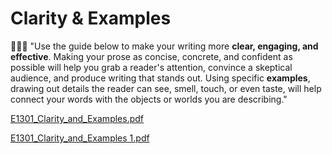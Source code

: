 # Clarity & Examples

👨🏼‍🏫 "Use the guide below to make your writing more **clear, engaging, and effective**. Making your prose as concise, concrete, and confident as possible will help you grab a reader's attention, convince a skeptical audience, and produce writing that stands out. Using specific **examples**, drawing out details the reader can see, smell, touch, or even taste, will help connect your words with the objects or worlds you are describing."

[E1301_Clarity_and_Examples.pdf](Clarity%20&%20Examples.assets/E1301_Clarity_and_Examples.pdf)

[E1301_Clarity_and_Examples 1.pdf](Clarity%20&%20Examples.assets/E1301_Clarity_and_Examples%201.pdf)

